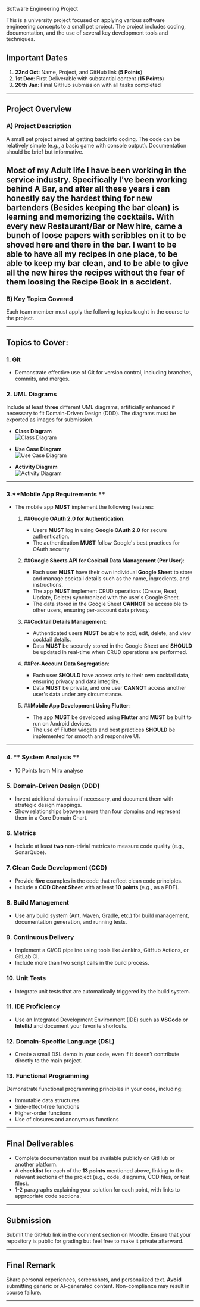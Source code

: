 Software Engineering Project

This is a university project focused on applying various software engineering concepts to a small pet project. The project includes coding, documentation, and the use of several key development tools and techniques.

## Important Dates
1. **22nd Oct**: Name, Project, and GitHub link (**5 Points**)
2. **1st Dec**: First Deliverable with substantial content (**15 Points**)
3. **20th Jan**: Final GitHub submission with all tasks completed

---

## Project Overview

### A) Project Description
A small pet project aimed at getting back into coding. The code can be relatively simple (e.g., a basic game with console output). Documentation should be brief but informative.

## Most of my Adult life  I have been working in the service industry. Specifically I've been working behind A Bar, and after all these years i can honestly say the hardest thing for new bartenders (Besides keeping the bar clean) is learning and memorizing the cocktails. With every new Restaurant/Bar or New hire, came a bunch of loose papers with scribbles on it to be shoved here and there in the bar. I want to be able to have all my recipes in one place, to be able to keep my bar clean, and to be able to give all the new hires the recipes without the fear of them loosing the Recipe Book in a accident.

### B) Key Topics Covered
Each team member must apply the following topics taught in the course to the project.

---

## Topics to Cover:

### 1. **Git**
   - Demonstrate effective use of Git for version control, including branches, commits, and merges.
   
### 2. **UML Diagrams**
   Include at least **three** different UML diagrams, artificially enhanced if necessary to fit Domain-Driven Design (DDD). The diagrams must be exported as images for submission.

   - **Class Diagram**  
     ![Class Diagram](https://i.imgur.com/1fJUkjS.png)

   - **Use Case Diagram**  
     ![Use Case Diagram](https://i.imgur.com/mlQ6zBV.png)

   - **Activity Diagram**  
     ![Activity Diagram](https://i.imgur.com/DdcNVZy.png)

---

### 3.**Mobile App Requirements **

- The mobile app **MUST** implement the following features:

   1. ##**Google OAuth 2.0 for Authentication**:
      - Users **MUST** log in using **Google OAuth 2.0** for secure authentication.
      - The authentication **MUST** follow Google's best practices for OAuth security.
   
   2. ##**Google Sheets API for Cocktail Data Management (Per User)**:
      - Each user **MUST** have their own individual **Google Sheet** to store and manage cocktail details such as the name, ingredients, and instructions.
      - The app **MUST** implement CRUD operations (Create, Read, Update, Delete) synchronized with the user's Google Sheet.
      - The data stored in the Google Sheet **CANNOT** be accessible to other users, ensuring per-account data privacy.

   3. ##**Cocktail Details Management**:
      - Authenticated users **MUST** be able to add, edit, delete, and view cocktail details.
      - Data **MUST** be securely stored in the Google Sheet and **SHOULD** be updated in real-time when CRUD operations are performed.

   4. ##**Per-Account Data Segregation**:
      - Each user **SHOULD** have access only to their own cocktail data, ensuring privacy and data integrity.
      - Data **MUST** be private, and one user **CANNOT** access another user's data under any circumstance.

   5. ##**Mobile App Development Using Flutter**:
      - The app **MUST** be developed using **Flutter** and **MUST** be built to run on Android devices.
      - The use of Flutter widgets and best practices **SHOULD** be implemented for smooth and responsive UI.


---
### 4. ** System Analysis **
  - 10 Points from Miro analyse  

### 5. **Domain-Driven Design (DDD)**
   - Invent additional domains if necessary, and document them with strategic design mappings.
   - Show relationships between more than four domains and represent them in a Core Domain Chart.

### 6. **Metrics**
   - Include at least **two** non-trivial metrics to measure code quality (e.g., SonarQube).

### 7. **Clean Code Development (CCD)**
   - Provide **five** examples in the code that reflect clean code principles.
   - Include a **CCD Cheat Sheet** with at least **10 points** (e.g., as a PDF).

### 8. **Build Management**
   - Use any build system (Ant, Maven, Gradle, etc.) for build management, documentation generation, and running tests.

### 9. **Continuous Delivery**
   - Implement a CI/CD pipeline using tools like Jenkins, GitHub Actions, or GitLab CI. 
   - Include more than two script calls in the build process.

### 10. **Unit Tests**
   - Integrate unit tests that are automatically triggered by the build system.

### 11. **IDE Proficiency**
   - Use an Integrated Development Environment (IDE) such as **VSCode** or **IntelliJ** and document your favorite shortcuts.

### 12. **Domain-Specific Language (DSL)**
   - Create a small DSL demo in your code, even if it doesn’t contribute directly to the main project.

### 13. **Functional Programming**
   Demonstrate functional programming principles in your code, including:
   - Immutable data structures
   - Side-effect-free functions
   - Higher-order functions
   - Use of closures and anonymous functions

---

## Final Deliverables

- Complete documentation must be available publicly on GitHub or another platform.
- A **checklist** for each of the **13 points** mentioned above, linking to the relevant sections of the project (e.g., code, diagrams, CCD files, or test files).
- 1-2 paragraphs explaining your solution for each point, with links to appropriate code sections.

---

## Submission

Submit the GitHub link in the comment section on Moodle. Ensure that your repository is public for grading but feel free to make it private afterward.

---

## Final Remark

Share personal experiences, screenshots, and personalized text. **Avoid** submitting generic or AI-generated content. Non-compliance may result in course failure.

---
